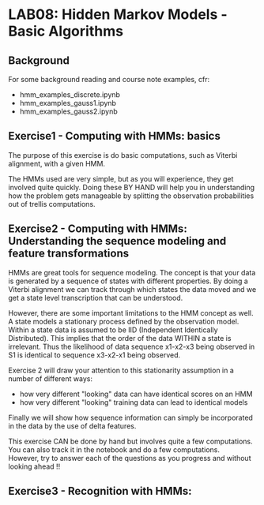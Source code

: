 # LAB08:  Hidden Markov Models - Basic Algorithms



## Background

For some background reading and course note examples, cfr:   
- hmm_examples_discrete.ipynb
- hmm_examples_gauss1.ipynb
- hmm_examples_gauss2.ipynb


## Exercise1 - Computing with HMMs: basics

The purpose of this exercise is do basic computations, such as Viterbi alignment, with a given HMM.

The HMMs used are very simple, but as you will experience, they get involved quite quickly.
Doing these BY HAND will help you in understanding how the problem gets manageable by splitting the observation probabilities out of trellis computations.  


## Exercise2 - Computing with HMMs: Understanding the sequence modeling and feature transformations

HMMs are great tools for sequence modeling. 
The concept is that your data is generated by a sequence of states with different properties.
By doing a Viterbi alignment we can track through which states the data moved and we get a state level transcription
that can be understood.

However, there are some important limitations to the HMM concept as well.  
A state models a stationary process defined by the observation model.  
Within a state data is assumed to be IID (Independent Identically Distributed).
This implies that the order of the data WITHIN a state is irrelevant.
Thus the likelihood of data sequence x1-x2-x3 being observed in S1 is identical to sequence x3-x2-x1 being observed.  

Exercise 2 will draw your attention to this stationarity assumption in a number of different ways:
- how very different "looking" data can have identical scores on an HMM
- how very different "looking" training data can lead to identical models

Finally we will show how sequence information can simply be incorporated in the data 
by the use of delta features.

This exercise CAN be done by hand but involves quite a few computations.
You can also track it in the notebook and do a few computations.  
However, try to answer each of the questions as you progress and without looking ahead !!


## Exercise3 - Recognition with HMMs: